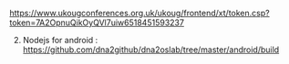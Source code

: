 https://www.ukougconferences.org.uk/ukoug/frontend/xt/token.csp?token=7A2OpnuQikOyQVl7uiw6518451593237


2. Nodejs for android :
     https://github.com/dna2github/dna2oslab/tree/master/android/build
     
     
